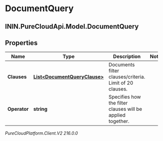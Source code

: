 # DocumentQuery

## ININ.PureCloudApi.Model.DocumentQuery

## Properties

|Name | Type | Description | Notes|
|------------ | ------------- | ------------- | -------------|
| **Clauses** | [**List&lt;DocumentQueryClause&gt;**](DocumentQueryClause) | Documents filter clauses/criteria. Limit of 20 clauses. | |
| **Operator** | **string** | Specifies how the filter clauses will be applied together. | |



_PureCloudPlatform.Client.V2 216.0.0_
